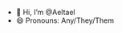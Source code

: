 - 👋 Hi, I’m @Aeltael
- 😄 Pronouns: Any/They/Them

<!---
Aeltael/Aeltael is a ✨ special ✨ repository because its `README.md` (this file) appears on your GitHub profile.
You can click the Preview link to take a look at your changes.
--->
